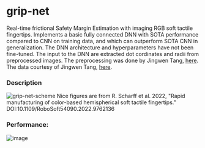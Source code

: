 # grip-net
Real-time frictional Safety Margin Estimation with imaging RGB soft tactile fingertips. Implements a basic fully connected DNN with SOTA performance compared to CNN on training data, and which can outperform SOTA CNN in generalization. The DNN architecture and hyperparameters have not been fine-tuned. The input to the DNN are extracted dot cordinates and radii from preprocessed images. The preprocessing was done by Jingwen Tang, [here](https://github.com/Jin-2022-ha/tactile_images). The data courtesy of Jingwen Tang, [here](https://github.com/Jin-2022-ha/tactile_images).

### Description
![grip-net-scheme](https://github.com/lwelzel/grip-net/assets/29613344/d9910ecd-26ec-4221-8af8-b64d0196d837)
Nice figures are from R. Scharff et al. 2022, "Rapid manufacturing of color-based hemispherical soft tactile fingertips." DOI:10.1109/RoboSoft54090.2022.9762136

### Performance:
![image](https://github.com/lwelzel/grip-net/assets/29613344/cfffa97b-7486-4eab-b23a-f0547140af5a)
